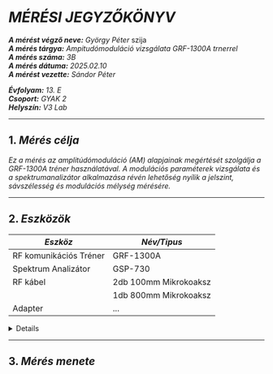 # *MÉRÉSI JEGYZŐKÖNYV*

***A mérést végző neve:** György Péter*  szija  
***A mérés tárgya:** Ampitudómoduláció vizsgálata GRF-1300A trnerrel*  
***A mérés száma:** 3B*  
***A mérés dátuma:** 2025.02.10*  
***A mérést vezette:** Sándor Péter*  

***Évfolyam:** 13. E*  
***Csoport:** GYAK 2*  
***Helyszín:** V3 Lab*  

---

## 1. *Mérés célja*

*Ez a mérés az amplitúdómoduláció (AM) alapjainak megértését szolgálja a GRF-1300A tréner használatával. A modulációs paraméterek vizsgálata és a spektrumanalizátor alkalmazása révén lehetőség nyílik a jelszint, sávszélesség és modulációs mélység mérésére.*

---

## 2. *Eszközök*

|  *Eszköz*  |  *Név/Tipus*  |
|----------|-------------|
|RF komunikációs Tréner|GRF-1300A|
|Spektrum Analizátor| GSP-730 |
|RF kábel|2db 100mm Mikrokoaksz|
||1db 800mm Mikrokoaksz|
|Adapter|...|

<details>

**GRF-1300A**  
*Leírás:[UM_GRF-1300A_student_V1_E.pdf](https://github.com/user-attachments/files/18731956/UM_GRF-1300A_student_V1_E.pdf)*
 ![GRF-1300A](https://github.com/user-attachments/assets/fcc581d3-ce2f-4d83-90f4-6f88582c2590) 

</details>

---

## 3. *Mérés menete*
